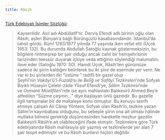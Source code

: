 ```yaml
---
title: Râsih
---
```


[Türk Edebiyatı İsimler Sözlüğü](https://teis.yesevi.edu.tr/madde-detay/rasih):
> Kayserilidir. Asıl adı Abdüllatîf’tir. Derviş Efendi adlı birinin oğlu olan Râsih, aslen Bünyan’a bağlı Bürüngüzlü kasabasındandır. İstanbul’da tahsil gördü. Rûmî 1293/1877 yılında 77 yaşında iken vefat etti (Üçok 1953: 132). Bu durumda Abdullah Satoğlu kaynak göstermeksizin, bu bilgilere rintmeşrep bir şair olduğu ancak cahil bir hemşehrisinin tarizinden teessür duyarak içkiye veda ettiğinin söylendiği malumatını ilave eder (Satoğlu 1970: 50). Hamdi Üçok, Râsih’ten günümüze sadece iki şiirin kaldığını belirterek bu iki şiire de eserinde yer verir. Ne var ki bu şiirlerden ilki “üstüne ” redifli bir gazel olup Şeyhî’nin _Vakâyi’ü’l-Fuzalâ_’sı ile _Belîğ ve Safâyî Tezkireleri_’nde Sofyalı Bıyıklı Hüseyin Çelebi-zâde Yûsuf Efendi’ye, _Sâlim Tezkiresi_’nde ve _Osmanlı Müellfileri_’nde ise aynı mahlastaki Balıkesirli Ahmed Bey’e atfedilen “Süzme çeşmin…” diye başlayan ünlü gazeldir. Bu gazelle ilgili tartışmalar bir de makaleye konu olmuştur. Bu konuyu tasrîh etmeye çalışan Ali Cânip Yöntem, Sofyalı olan Râsih’in, tezkire yazarı Sâlim’in kayınbabası olduğunu, bu sebeple şiirin ona ait olması hâlinde mutlaka bilmesi gerektiği düşüncesinden hareketle mezkur gazelin Balıkesirli Râsih’e ait olabileceğini ifade etmiştir. Tezkirelere göre Türk edebiyatında Râsih mahlasıyla şiir yazmış ve tezkirelerde yer alan 7 şair tespit edilmiştir ve bu Râsih bunların hiçbiri değildir.

